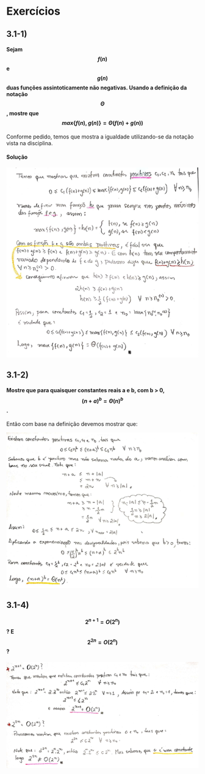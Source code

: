 # Exercícios

## 3.1-1\)

#### Sejam $$f(n)$$ e $$g(n)$$ duas funções assintoticamente não negativas. Usando a definição da notação $$\Theta$$ , mostre que $$max\{f(n), g(n)\} = Θ(f(n) + g(n))$$

Conforme pedido, temos que mostra a igualdade utilizando-se da notação vista na disciplina.

#### Solução

![](../.gitbook/assets/exlista.jpg)

## 3.1-2\)

#### Mostre que para quaisquer constantes reais a e b, com b &gt; 0, $$ (n + a)^b = Θ(n)^b$$ .

Então com base na definição devemos mostrar que:

![](../.gitbook/assets/exlista2.jpg)

## 3.1-4\)

#### $$2^{n+1} = O(2^n)$$ ? E $$2^{2n} = O(2^n)$$ ?

![](../.gitbook/assets/exlista3.jpg)

